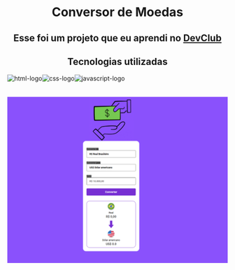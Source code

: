 <h1 align="center">Conversor de Moedas</h1>

<h2 align="center">Esse foi um projeto que eu aprendi no <a href="http://rodolfomori.com.br/devclub">DevClub</a></h2>

<h2 align="center">Tecnologias utilizadas</h2>
  <img align="left"  src="https://img.shields.io/badge/HTML5-E34F26?style=for-the-badge&logo=html5&logoColor=white" alt=" html-logo"/>
  <img align="left"  src="https://img.shields.io/badge/CSS3-1572B6?style=for-the-badge&logo=css3&logoColor=white" alt=" css-logo"/>
   <img align="left" src="https://img.shields.io/badge/JavaScript-F7DF1E?style=for-the-badge&logo=javascript&logoColor=black" alt=" javascript-logo"/> 
   <br>
   <br>
   <br>

<img src="https://github.com/WALLISSON509E/Conversor-de-moedas/blob/main/assets/img/Desktop.png?raw=true" />

